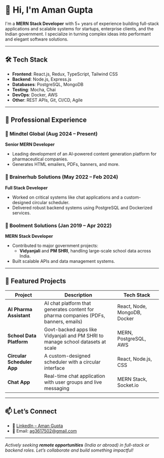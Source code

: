 # 👋 Hi, I'm Aman Gupta

I'm a **MERN Stack Developer** with 5+ years of experience building full-stack applications and scalable systems for startups, enterprise clients, and the Indian government. I specialize in turning complex ideas into performant and elegant software solutions.

---

## 🛠 Tech Stack

- **Frontend**: React.js, Redux, TypeScript, Tailwind CSS
- **Backend**: Node.js, Express.js
- **Databases**: PostgreSQL, MongoDB
- **Testing**: Mocha, Chai
- **DevOps**: Docker, AWS
- **Other**: REST APIs, Git, CI/CD, Agile

---

## 💼 Professional Experience

### 🔹 Mindtel Global (Aug 2024 – Present)
**Senior MERN Developer**  
- Leading development of an AI-powered content generation platform for pharmaceutical companies.  
- Generates HTML emailers, PDFs, banners, and more.

### 🔹 Brainerhub Solutions (May 2022 – Feb 2024)
**Full Stack Developer**  
- Worked on critical systems like chat applications and a custom-designed circular scheduler.  
- Delivered robust backend systems using PostgreSQL and Dockerized services.

### 🔹 Boolment Solutions (Jan 2019 – Apr 2022)
**MERN Stack Developer**  
- Contributed to major government projects:  
  - **Vidyanjali** and **PM SHRI**, handling large-scale school data across India.  
- Built scalable APIs and data management systems.

---

## 🌟 Featured Projects

| Project | Description | Tech Stack |
|--------|-------------|------------|
| **AI Pharma Assistant** | AI chat platform that generates content for pharma companies (PDFs, banners, emails) | React, Node, MongoDB, Docker |
| **School Data Platform** | Govt-backed apps like Vidyanjali and PM SHRI to manage school datasets at scale | MERN, PostgreSQL, AWS |
| **Circular Scheduler App** | A custom-designed scheduler with a circular interface | React, Node.js, CSS |
| **Chat App** | Real-time chat application with user groups and live messaging | MERN Stack, Socket.io |



---

## 📫 Let’s Connect

- 💼 [LinkedIn – Aman Gupta](https://www.linkedin.com/in/aman-gupta-7764a9237/)
- 📧 Email: ag3617502@gmail.com

---

_Actively seeking **remote opportunities** (India or abroad) in full-stack or backend roles. Let’s collaborate and build something impactful!_
